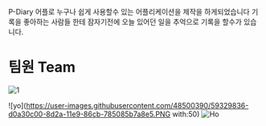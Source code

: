 P-Diary 어플로 누구나 쉽게 사용할수 있는 어플리케이션을 제작을 하게되었습니다 
기록을 좋아하는 사람들 한테 잠자기전에 오늘 있어던 일을 추억으로 기록을 할수가 있습니다.



<h1>팀원 Team</h1>

 
![1](https://user-images.githubusercontent.com/48500390/59329649-51153d00-8d2a-11e9-978b-343a5196a558.PNG)
  


<div>
 
 ![yo](https://user-images.githubusercontent.com/48500390/59329836-d0a30c00-8d2a-11e9-86cb-785085b7a8e5.PNG with:50)
![Ho](https://user-images.githubusercontent.com/48500390/59330100-7c4c5c00-8d2b-11e9-90b5-c26e3a5d344c.PNG)

 </div>


